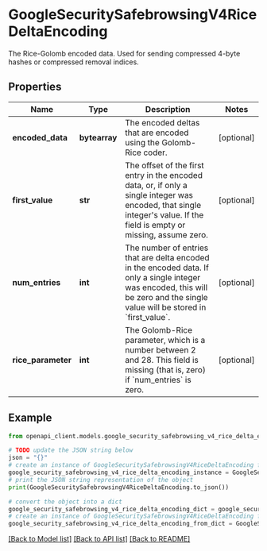 # GoogleSecuritySafebrowsingV4RiceDeltaEncoding

The Rice-Golomb encoded data. Used for sending compressed 4-byte hashes or compressed removal indices.

## Properties

Name | Type | Description | Notes
------------ | ------------- | ------------- | -------------
**encoded_data** | **bytearray** | The encoded deltas that are encoded using the Golomb-Rice coder. | [optional] 
**first_value** | **str** | The offset of the first entry in the encoded data, or, if only a single integer was encoded, that single integer&#39;s value. If the field is empty or missing, assume zero. | [optional] 
**num_entries** | **int** | The number of entries that are delta encoded in the encoded data. If only a single integer was encoded, this will be zero and the single value will be stored in &#x60;first_value&#x60;. | [optional] 
**rice_parameter** | **int** | The Golomb-Rice parameter, which is a number between 2 and 28. This field is missing (that is, zero) if &#x60;num_entries&#x60; is zero. | [optional] 

## Example

```python
from openapi_client.models.google_security_safebrowsing_v4_rice_delta_encoding import GoogleSecuritySafebrowsingV4RiceDeltaEncoding

# TODO update the JSON string below
json = "{}"
# create an instance of GoogleSecuritySafebrowsingV4RiceDeltaEncoding from a JSON string
google_security_safebrowsing_v4_rice_delta_encoding_instance = GoogleSecuritySafebrowsingV4RiceDeltaEncoding.from_json(json)
# print the JSON string representation of the object
print(GoogleSecuritySafebrowsingV4RiceDeltaEncoding.to_json())

# convert the object into a dict
google_security_safebrowsing_v4_rice_delta_encoding_dict = google_security_safebrowsing_v4_rice_delta_encoding_instance.to_dict()
# create an instance of GoogleSecuritySafebrowsingV4RiceDeltaEncoding from a dict
google_security_safebrowsing_v4_rice_delta_encoding_from_dict = GoogleSecuritySafebrowsingV4RiceDeltaEncoding.from_dict(google_security_safebrowsing_v4_rice_delta_encoding_dict)
```
[[Back to Model list]](../README.md#documentation-for-models) [[Back to API list]](../README.md#documentation-for-api-endpoints) [[Back to README]](../README.md)


